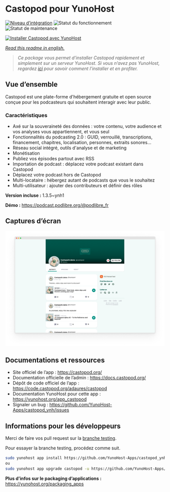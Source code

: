 <!--
N.B.: This README was automatically generated by https://github.com/YunoHost/apps/tree/master/tools/README-generator
It shall NOT be edited by hand.
-->

# Castopod pour YunoHost

[![Niveau d’intégration](https://dash.yunohost.org/integration/castopod.svg)](https://dash.yunohost.org/appci/app/castopod) ![Statut du fonctionnement](https://ci-apps.yunohost.org/ci/badges/castopod.status.svg) ![Statut de maintenance](https://ci-apps.yunohost.org/ci/badges/castopod.maintain.svg)

[![Installer Castopod avec YunoHost](https://install-app.yunohost.org/install-with-yunohost.svg)](https://install-app.yunohost.org/?app=castopod)

*[Read this readme in english.](./README.md)*

> *Ce package vous permet d’installer Castopod rapidement et simplement sur un serveur YunoHost.
Si vous n’avez pas YunoHost, regardez [ici](https://yunohost.org/#/install) pour savoir comment l’installer et en profiter.*

## Vue d’ensemble

Castopod est une plate-forme d'hébergement gratuite et open source conçue pour les podcasteurs qui souhaitent interagir avec leur public.

### Caractéristiques

- Axé sur la souveraineté des données : votre contenu, votre audience et vos analyses vous appartiennent, et vous seul
- Fonctionnalités du podcasting 2.0 : GUID, verrouillé, transcriptions, financement, chapitres, localisation, personnes, extraits sonores…
- Réseau social intégré, outils d'analyse et de marketing
- Monétisation
- Publiez vos épisodes partout avec RSS
- Importation de podcast : déplacez votre podcast existant dans Castopod
- Déplacez votre podcast hors de Castopod
- Multi-locataire : hébergez autant de podcasts que vous le souhaitez
- Multi-utilisateur : ajouter des contributeurs et définir des rôles

**Version incluse :** 1.3.5~ynh1

**Démo :** https://podcast.podlibre.org/@podlibre_fr

## Captures d’écran

![Capture d’écran de Castopod](./doc/screenshots/screenshot.png)

## Documentations et ressources

* Site officiel de l’app : <https://castopod.org/>
* Documentation officielle de l’admin : <https://docs.castopod.org/>
* Dépôt de code officiel de l’app : <https://code.castopod.org/adaures/castopod>
* Documentation YunoHost pour cette app : <https://yunohost.org/app_castopod>
* Signaler un bug : <https://github.com/YunoHost-Apps/castopod_ynh/issues>

## Informations pour les développeurs

Merci de faire vos pull request sur la [branche testing](https://github.com/YunoHost-Apps/castopod_ynh/tree/testing).

Pour essayer la branche testing, procédez comme suit.

``` bash
sudo yunohost app install https://github.com/YunoHost-Apps/castopod_ynh/tree/testing --debug
ou
sudo yunohost app upgrade castopod -u https://github.com/YunoHost-Apps/castopod_ynh/tree/testing --debug
```

**Plus d’infos sur le packaging d’applications :** <https://yunohost.org/packaging_apps>